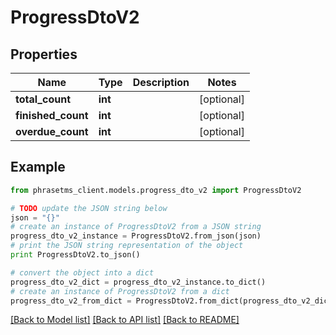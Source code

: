 # ProgressDtoV2

## Properties

| Name               | Type    | Description | Notes      |
| ------------------ | ------- | ----------- | ---------- |
| **total_count**    | **int** |             | [optional] |
| **finished_count** | **int** |             | [optional] |
| **overdue_count**  | **int** |             | [optional] |

## Example

```python
from phrasetms_client.models.progress_dto_v2 import ProgressDtoV2

# TODO update the JSON string below
json = "{}"
# create an instance of ProgressDtoV2 from a JSON string
progress_dto_v2_instance = ProgressDtoV2.from_json(json)
# print the JSON string representation of the object
print ProgressDtoV2.to_json()

# convert the object into a dict
progress_dto_v2_dict = progress_dto_v2_instance.to_dict()
# create an instance of ProgressDtoV2 from a dict
progress_dto_v2_from_dict = ProgressDtoV2.from_dict(progress_dto_v2_dict)
```

[[Back to Model list]](../README.md#documentation-for-models) [[Back to API list]](../README.md#documentation-for-api-endpoints) [[Back to README]](../README.md)
